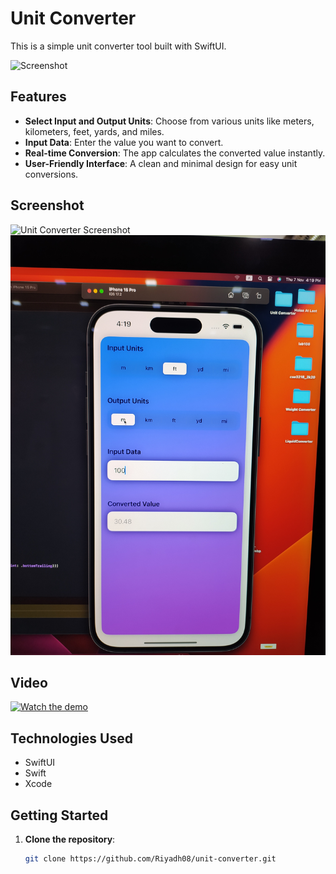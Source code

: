 # Unit Converter

This is a simple unit converter tool built with SwiftUI.

![Screenshot](screenshot.png) <!-- Add your screenshot image with this name in the repo to display it here -->

## Features

- **Select Input and Output Units**: Choose from various units like meters, kilometers, feet, yards, and miles.
- **Input Data**: Enter the value you want to convert.
- **Real-time Conversion**: The app calculates the converted value instantly.
- **User-Friendly Interface**: A clean and minimal design for easy unit conversions.

## Screenshot
![Unit Converter Screenshot](IMG_20241107_161850.jpg)
![Unit Converter Screenshot](IMG_20241107_161859.jpg)

## Video

[![Watch the demo](https://img.youtube.com/vi/YOUR_VIDEO_ID/0.jpg)]([https://www.youtube.com/watch?v=YOUR_VIDEO_ID](https://youtu.be/0SRo7GG3vZs))


## Technologies Used

- SwiftUI
- Swift
- Xcode

## Getting Started

1. **Clone the repository**:
   ```bash
   git clone https://github.com/Riyadh08/unit-converter.git



